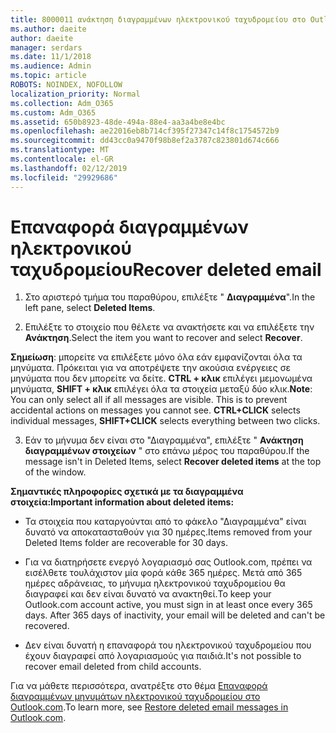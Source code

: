```yaml
---
title: 8000011 ανάκτηση διαγραμμένων ηλεκτρονικού ταχυδρομείου στο Outlook.com
ms.author: daeite
author: daeite
manager: serdars
ms.date: 11/1/2018
ms.audience: Admin
ms.topic: article
ROBOTS: NOINDEX, NOFOLLOW
localization_priority: Normal
ms.collection: Adm_O365
ms.custom: Adm_O365
ms.assetid: 650b8923-48de-494a-88e4-aa3a4be8e4bc
ms.openlocfilehash: ae22016eb8b714cf395f27347c14f8c1754572b9
ms.sourcegitcommit: dd43cc0a9470f98b8ef2a3787c823801d674c666
ms.translationtype: MT
ms.contentlocale: el-GR
ms.lasthandoff: 02/12/2019
ms.locfileid: "29929686"
---
```

# <a name="recover-deleted-email"></a><span data-ttu-id="335db-102">Επαναφορά διαγραμμένων ηλεκτρονικού ταχυδρομείου</span><span class="sxs-lookup"><span data-stu-id="335db-102">Recover deleted email</span></span>

1. <span data-ttu-id="335db-103">Στο αριστερό τμήμα του παραθύρου, επιλέξτε " **Διαγραμμένα**".</span><span class="sxs-lookup"><span data-stu-id="335db-103">In the left pane, select **Deleted Items**.</span></span> 
    
2. <span data-ttu-id="335db-104">Επιλέξτε το στοιχείο που θέλετε να ανακτήσετε και να επιλέξετε την **Ανάκτηση**.</span><span class="sxs-lookup"><span data-stu-id="335db-104">Select the item you want to recover and select **Recover**.</span></span> 
  
 <span data-ttu-id="335db-p101">**Σημείωση**: μπορείτε να επιλέξετε μόνο όλα εάν εμφανίζονται όλα τα μηνύματα. Πρόκειται για να αποτρέψετε την ακούσια ενέργειες σε μηνύματα που δεν μπορείτε να δείτε. **CTRL + κλικ** επιλέγει μεμονωμένα μηνύματα, **SHIFT + κλικ** επιλέγει όλα τα στοιχεία μεταξύ δύο κλικ.</span><span class="sxs-lookup"><span data-stu-id="335db-p101">**Note**: You can only select all if all messages are visible. This is to prevent accidental actions on messages you cannot see. **CTRL+CLICK** selects individual messages, **SHIFT+CLICK** selects everything between two clicks.</span></span> 
    
3. <span data-ttu-id="335db-108">Εάν το μήνυμα δεν είναι στο "Διαγραμμένα", επιλέξτε " **Ανάκτηση διαγραμμένων στοιχείων** " στο επάνω μέρος του παραθύρου.</span><span class="sxs-lookup"><span data-stu-id="335db-108">If the message isn't in Deleted Items, select **Recover deleted items** at the top of the window.</span></span> 
    
 <span data-ttu-id="335db-109">**Σημαντικές πληροφορίες σχετικά με τα διαγραμμένα στοιχεία:**</span><span class="sxs-lookup"><span data-stu-id="335db-109">**Important information about deleted items:**</span></span>
  
- <span data-ttu-id="335db-110">Τα στοιχεία που καταργούνται από το φάκελο "Διαγραμμένα" είναι δυνατό να αποκατασταθούν για 30 ημέρες.</span><span class="sxs-lookup"><span data-stu-id="335db-110">Items removed from your Deleted Items folder are recoverable for 30 days.</span></span>
    
- <span data-ttu-id="335db-p102">Για να διατηρήσετε ενεργό λογαριασμό σας Outlook.com, πρέπει να εισέλθετε τουλάχιστον μία φορά κάθε 365 ημέρες. Μετά από 365 ημέρες αδράνειας, το μήνυμα ηλεκτρονικού ταχυδρομείου θα διαγραφεί και δεν είναι δυνατό να ανακτηθεί.</span><span class="sxs-lookup"><span data-stu-id="335db-p102">To keep your Outlook.com account active, you must sign in at least once every 365 days. After 365 days of inactivity, your email will be deleted and can't be recovered.</span></span>
    
- <span data-ttu-id="335db-113">Δεν είναι δυνατή η επαναφορά του ηλεκτρονικού ταχυδρομείου που έχουν διαγραφεί από λογαριασμούς για παιδιά.</span><span class="sxs-lookup"><span data-stu-id="335db-113">It's not possible to recover email deleted from child accounts.</span></span>
    
<span data-ttu-id="335db-114">Για να μάθετε περισσότερα, ανατρέξτε στο θέμα [Επαναφορά διαγραμμένων μηνυμάτων ηλεκτρονικού ταχυδρομείου στο Outlook.com](https://go.microsoft.com/fwlink/p/?linkid=873117).</span><span class="sxs-lookup"><span data-stu-id="335db-114">To learn more, see [Restore deleted email messages in Outlook.com](https://go.microsoft.com/fwlink/p/?linkid=873117).</span></span>
  

